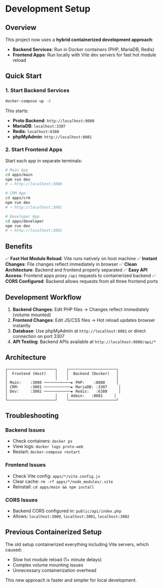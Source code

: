 # Development Setup

## Overview

This project now uses a **hybrid containerized development approach**:

- **Backend Services**: Run in Docker containers (PHP, MariaDB, Redis)
- **Frontend Apps**: Run locally with Vite dev servers for fast hot module reload

## Quick Start

### 1. Start Backend Services

```bash
docker-compose up -d
```

This starts:
- **Proto Backend**: `http://localhost:8080`
- **MariaDB**: `localhost:3307`
- **Redis**: `localhost:6380`
- **phpMyAdmin**: `http://localhost:8081`

### 2. Start Frontend Apps

Start each app in separate terminals:

```bash
# Main App
cd apps/main
npm run dev
# → http://localhost:3000

# CRM App
cd apps/crm
npm run dev
# → http://localhost:3001

# Developer App
cd apps/developer
npm run dev
# → http://localhost:3002
```

## Benefits

✅ **Fast Hot Module Reload**: Vite runs natively on host machine
✅ **Instant Changes**: File changes reflect immediately in browser
✅ **Clean Architecture**: Backend and frontend properly separated
✅ **Easy API Access**: Frontend apps proxy `/api` requests to containerized backend
✅ **CORS Configured**: Backend allows requests from all three frontend ports

## Development Workflow

1. **Backend Changes**: Edit PHP files → Changes reflect immediately (volume mounted)
2. **Frontend Changes**: Edit JS/CSS files → Hot reload updates browser instantly
3. **Database**: Use phpMyAdmin at `http://localhost:8081` or direct connection on port 3307
4. **API Testing**: Backend APIs available at `http://localhost:8080/api/*`

## Architecture

```
┌─────────────────────┐    ┌─────────────────────┐
│  Frontend (Host)    │    │  Backend (Docker)   │
│                     │    │                     │
│ Main:    :3000 ────────────► PHP:    :8080     │
│ CRM:     :3001 ────────────► MariaDB: :3307     │
│ Dev:     :3002 ────────────► Redis:   :6380     │
│                     │    │ Admin:   :8081     │
└─────────────────────┘    └─────────────────────┘
```

## Troubleshooting

### Backend Issues
- Check containers: `docker ps`
- View logs: `docker logs proto-web`
- Restart: `docker-compose restart`

### Frontend Issues
- Check Vite config: `apps/*/vite.config.js`
- Clear cache: `rm -rf apps/*/node_modules/.vite`
- Reinstall: `cd apps/main && npm install`

### CORS Issues
- Backend CORS configured in: `public/api/index.php`
- Allows: `localhost:3000`, `localhost:3001`, `localhost:3002`

## Previous Containerized Setup

The old setup containerized everything including Vite servers, which caused:
- Slow hot module reload (1+ minute delays)
- Complex volume mounting issues
- Unnecessary containerization overhead

This new approach is faster and simpler for local development.
